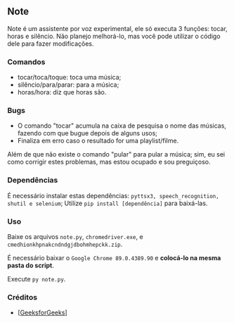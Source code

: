 ## Note

Note é um assistente por voz experimental, ele só executa 3 funções: tocar, horas e silêncio.
Não planejo melhorá-lo, mas você pode utilizar o código dele para fazer modificações.

### Comandos

- tocar/toca/toque: toca uma música;
- silêncio/para/parar: para a música;
- horas/hora: diz que horas são.

### Bugs

- O comando "tocar" acumula na caixa de pesquisa o nome das músicas, fazendo com que bugue depois de alguns usos;
- Finaliza em erro caso o resultado for uma playlist/filme.

Além de que não existe o comando "pular" para pular a música; sim, eu sei como corrigir estes problemas, mas estou ocupado e sou preguiçoso.

### Dependências

É necessário instalar estas dependências: ```pyttsx3, speech_recognition, shutil e selenium```;
Utilize `pip install [dependência]` para baixá-las.

### Uso

Baixe os arquivos `note.py`, `chromedriver.exe`, e `cmedhionkhpnakcndndgjdbohmhepckk.zip`.

É necessário baixar o `Google Chrome 89.0.4389.90` e **colocá-lo na mesma pasta do script**.

Execute `py note.py`.

### Créditos

- [<a href="https://www.geeksforgeeks.org/voice-assistant-using-python]">GeeksforGeeks</a>]
